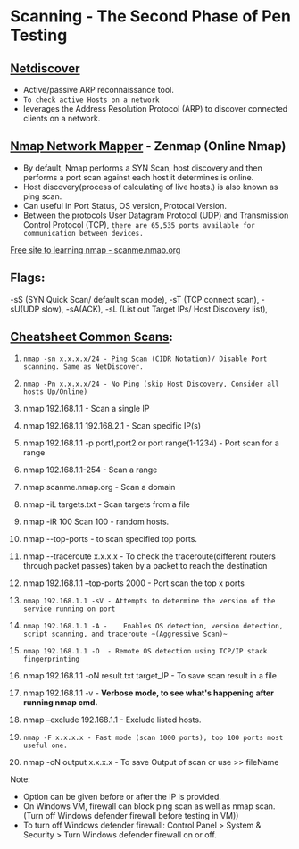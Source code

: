# Scanning - The Second Phase of Pen Testing

## [Netdiscover](https://www.kali.org/tools/netdiscover/)
- Active/passive ARP reconnaissance tool.
- ```To check active Hosts on a network```
- leverages the Address Resolution Protocol (ARP) to discover connected clients on a network.


## [Nmap Network Mapper](https://nmap.online/en/nmap-commands) - Zenmap (Online Nmap)
- By default, Nmap performs a SYN Scan, host discovery and then performs a port scan against each host it determines is online.
- Host discovery(process of calculating of live hosts.) is also known as ping scan.
- Can useful in Port Status, OS version, Protocal Version.
- Between the protocols User Datagram Protocol (UDP) and Transmission Control Protocol (TCP), ```there are 65,535 ports available for communication between devices.```

[Free site to learning nmap - scanme.nmap.org](http://scanme.nmap.org/)

## Flags:
-sS (SYN Quick Scan/ default scan mode), -sT (TCP connect scan), -sU(UDP slow), -sA(ACK), -sL (List out Target IPs/ Host Discovery list), 

## [Cheatsheet Common Scans](https://www.stationx.net/nmap-cheat-sheet/):
1. ```nmap -sn x.x.x.x/24 - Ping Scan (CIDR Notation)/ Disable Port scanning. Same as NetDiscover.```
2. ```nmap -Pn x.x.x.x/24 - No Ping (skip Host Discovery, Consider all hosts Up/Online)```
3. nmap 192.168.1.1 - Scan a single IP
4. nmap 192.168.1.1 192.168.2.1 -	Scan specific IP(s)
5. nmap 192.168.1.1 -p port1,port2 or port range(1-1234)	- Port scan for a range
6. nmap 192.168.1.1-254 - Scan a range
7. nmap scanme.nmap.org -	Scan a domain
8. nmap -iL targets.txt - Scan targets from a file
9. nmap -iR 100	Scan 100 - random hosts.
10. nmap --top-ports <num> - to scan specified top ports.

11. nmap --traceroute x.x.x.x - To check the traceroute(different routers through packet passes) taken by a packet to reach the destination
12. nmap 192.168.1.1 –top-ports 2000	- Port scan the top x ports
13. ```nmap 192.168.1.1 -sV	- Attempts to determine the version of the service running on port```
14. ```nmap 192.168.1.1 -A -	Enables OS detection, version detection, script scanning, and traceroute ~(Aggressive Scan)~```
15. ```nmap 192.168.1.1 -O	- Remote OS detection using TCP/IP stack fingerprinting```
16. nmap 192.168.1.1 -oN	result.txt target_IP - To save scan result in a file
17. nmap 192.168.1.1 -v - **Verbose mode, to see what's happening after running nmap cmd.**
18. nmap –exclude 192.168.1.1	- Exclude listed hosts.
19. ```nmap -F x.x.x.x - Fast mode (scan 1000 ports), top 100 ports most useful one.```
20. nmap -oN output x.x.x.x - To save Output of scan or use >> fileName

Note: 
  - Option can be given before or after the IP is provided.
  - On Windows VM, firewall can block ping scan as well as nmap scan. (Turn off Windows defender firewall before testing in VM)) 
  - To turn off Windows defender firewall: Control Panel > System & Security > Turn Windows defender firewall on or off.
  

[^1]: TCP (Transmission Control Protocol) connection-oriented, 3 way handshake (SYN, SYN/ACK, ACK), No packet loss protocol, used in file transfer, chats.
[^2]: UDP (User Data Procol) connectionless, fast protocol, may loss packets, used in audio/video stream.
